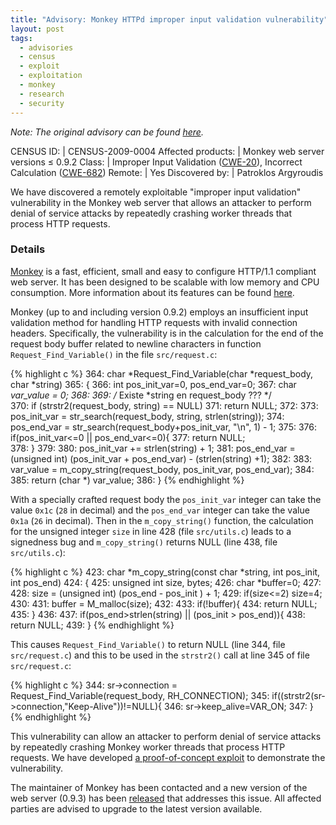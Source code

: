 ```yaml
---
title: "Advisory: Monkey HTTPd improper input validation vulnerability"
layout: post
tags:
  - advisories
  - census
  - exploit
  - exploitation
  - monkey
  - research
  - security
---
```


*Note: The original advisory can be found
[here](http://census-labs.com/news/2009/12/14/monkey-httpd/).*

CENSUS ID:         | CENSUS-2009-0004
Affected products: | Monkey web server versions ≤ 0.9.2
Class:             | Improper Input Validation ([CWE-20](http://cwe.mitre.org/data/definitions/20.html)), Incorrect Calculation ([CWE-682](http://cwe.mitre.org/data/definitions/682.html))
Remote:            | Yes
Discovered by:     | Patroklos Argyroudis

We have discovered a remotely exploitable "improper input 
validation" vulnerability in the Monkey web server that allows an 
attacker to perform denial of service attacks by repeatedly crashing worker 
threads that process HTTP requests.

### Details

[Monkey](http://www.monkey-project.com/) is a fast, efficient, small and easy to
configure HTTP/1.1 compliant web server. It has been designed to be scalable with
low memory and CPU consumption. More information about its features can be found
[here](http://www.monkey-project.com/about).

Monkey (up to and including version 0.9.2) employs an insufficient input 
validation method for handling HTTP requests with invalid connection headers. 
Specifically, the vulnerability is in the calculation for the end of the 
request body buffer related to newline characters in function 
`Request_Find_Variable()` in the file `src/request.c`:

{% highlight c %}
364: char *Request_Find_Variable(char *request_body,  char *string)
365: {
366:   int pos_init_var=0, pos_end_var=0;
367:   char *var_value = 0;
368:
369:   /* Existe *string en request_body ??? */        
370:   if (strstr2(request_body, string) == NULL)
371:       return NULL;
372:
373:   pos_init_var = str_search(request_body, string, strlen(string));
374:   pos_end_var = str_search(request_body+pos_init_var, "\n", 1) - 1;
375:
376:   if(pos_init_var<=0 || pos_end_var<=0){
377:       return  NULL;   
378:   }
379:
380:   pos_init_var += strlen(string) + 1;
381:   pos_end_var = (unsigned int) (pos_init_var  + pos_end_var) - (strlen(string) +1);
382:
383:   var_value = m_copy_string(request_body, pos_init_var, pos_end_var);
384:
385:   return (char *) var_value;
386: }
{% endhighlight %}

With a specially crafted request body the `pos_init_var` integer can take the 
value `0x1c` (`28` in decimal) and the `pos_end_var` integer can take the value 
`0x1a` (`26` in decimal). Then in the `m_copy_string()` function, the 
calculation for the unsigned integer `size` in line 428 (file `src/utils.c`) 
leads to a signedness bug and `m_copy_string()` returns NULL (line 438, file 
`src/utils.c`):

{% highlight c %}
423: char *m_copy_string(const char *string, int pos_init, int pos_end)
424: {
425:   unsigned int size, bytes;
426:   char *buffer=0;
427:
428:   size = (unsigned int) (pos_end - pos_init ) + 1;
429:   if(size<=2) size=4;
430:
431:   buffer = M_malloc(size);
432:
433:   if(!buffer){
434:       return NULL;
435:   }
436:
437:   if(pos_end>strlen(string) || (pos_init > pos_end)){
438:       return NULL;
439:   }
{% endhighlight %}

This causes `Request_Find_Variable()` to return NULL (line 344, file 
`src/request.c`) and this to be used in the `strstr2()` call at line 345 of 
file `src/request.c`:

{% highlight c %}
344:   sr->connection = Request_Find_Variable(request_body, RH_CONNECTION);
345:   if((strstr2(sr->connection,"Keep-Alive"))!=NULL){
346:       sr->keep_alive=VAR_ON;
347:   }
{% endhighlight %}

This vulnerability can allow an attacker to perform denial of service attacks 
by repeatedly crashing Monkey worker threads that process HTTP requests. We 
have developed [a proof-of-concept exploit](http://census-labs.com/media/monkeyex.txt)
to demonstrate the vulnerability.

The maintainer of Monkey has been contacted and a new version of the web server 
(0.9.3) has been [released](http://www.monkey-project.com/downloads) that
addresses this issue. All affected parties  are advised to upgrade to the latest
version available.
